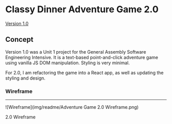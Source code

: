 # Classy Dinner Adventure Game 2.0

[Version 1.0](https://github.com/lind1125/Classy-Dinner-Adventure-Game)

## Concept

Version 1.0 was a Unit 1 project for the General Assembly Software Engineering Intensive. It is a text-based point-and-click adventure game using vanilla JS DOM manipulation. Styling is very minimal.

For 2.0, I am refactoring the game into a React app, as well as updating the styling and design.

### Wireframe
---
![Wireframe](img/readme/Adventure Game 2.0 Wireframe.png)
<figcaption>

2.0 Wireframe

</figcaption>